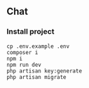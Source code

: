 ## Chat

### Install project
```
cp .env.example .env
composer i
npm i
npm run dev
php artisan key:generate
php artisan migrate
```
